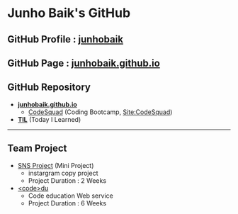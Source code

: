 # Junho Baik's GitHub


GitHub Profile : [junhobaik][3]
-----

GitHub Page : [junhobaik.github.io][1]
-----

GitHub Repository
-----
- **[junhobaik.github.io][2]**  
  - [CodeSquad][5] (Coding Bootcamp, [Site:CodeSquad][4]) 
- **[TIL][6]** (Today I Learned)  

----------

Team Project
-----
- [SNS Project][7] (Mini Project)
  - instargram copy project
  - Project Duration : 2 Weeks
- [\<code\>du][8]
  - Code education Web service
  - Project Duration : 6 Weeks

[1]:https://junhobaik.github.io
[2]:https://github.com/junhobaik/junhobaik.github.io
[3]:https://github.com/junhobaik
[4]:http://codesquad.kr/
[5]:https://github.com/junhobaik/junhobaik.github.io/tree/master/CodeSquad
[6]:https://github.com/junhobaik/TIL
[7]:https://github.com/NamNUNU/SNS_Project
[8]:https://github.com/junhobaik/codedu

